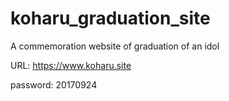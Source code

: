 # koharu_graduation_site
A commemoration website of graduation of an idol

URL: https://www.koharu.site

password: 20170924